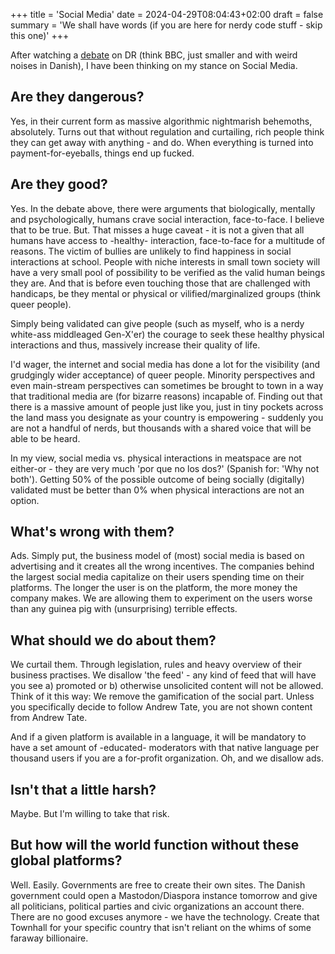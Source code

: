 +++
title = 'Social Media'
date = 2024-04-29T08:04:43+02:00
draft = false
summary = 'We shall have words (if you are here for nerdy code stuff - skip this one)'
+++

After watching a [debate](https://www.dr.dk/drtv/se/debatten_-skaermfri-fremtid_450143) on DR (think BBC, just smaller and with weird noises in Danish), I have been thinking on my stance on Social Media.

## Are they dangerous?

Yes, in their current form as massive algorithmic nightmarish behemoths, absolutely. Turns out that without regulation and curtailing, rich people think they can get away with anything - and do. When everything is turned into payment-for-eyeballs, things end up fucked.

## Are they good?

Yes. In the debate above, there were arguments that biologically, mentally and psychologically, humans crave social interaction, face-to-face. I believe that to be true. But. That misses a huge caveat - it is not a given that all humans have access to -healthy- interaction, face-to-face for a multitude of reasons. The victim of bullies are unlikely to find happiness in social interactions at school. People with niche interests in small town society will have a very small pool of possibility to be verified as the valid human beings they are. And that is before even touching those that are challenged with handicaps, be they mental or physical or vilified/marginalized groups (think queer people).

Simply being validated can give people (such as myself, who is a nerdy white-ass middleaged Gen-X'er) the courage to seek these healthy physical interactions and thus, massively increase their quality of life.

I'd wager, the internet and social media has done a lot for the visibility (and grudgingly wider acceptance) of queer people. Minority perspectives and even main-stream perspectives can sometimes be brought to town in a way that traditional media are (for bizarre reasons) incapable of. Finding out that there is a massive amount of people just like you, just in tiny pockets across the land mass you designate as your country is empowering - suddenly you are not a handful of nerds, but thousands with a shared voice that will be able to be heard.

In my view, social media vs. physical interactions in meatspace are not either-or - they are very much 'por que no los dos?' (Spanish for: 'Why not both'). Getting 50% of the possible outcome of being socially (digitally) validated must be better than 0% when physical interactions are not an option.

## What's wrong with them?

Ads. Simply put, the business model of (most) social media is based on advertising and it creates all the wrong incentives. The companies behind the largest social media capitalize on their users spending time on their platforms. The longer the user is on the platform, the more money the company makes. We are allowing them to experiment on the users worse than any guinea pig with (unsurprising) terrible effects.

## What should we do about them?

We curtail them. Through legislation, rules and heavy overview of their business practises. We disallow 'the feed' - any kind of feed that will have you see a) promoted or b) otherwise unsolicited content will not be allowed. Think of it this way: We remove the gamification of the social part. Unless you specifically decide to follow Andrew Tate, you are not shown content from Andrew Tate. 

And if a given platform is available in a language, it will be mandatory to have a set amount of -educated- moderators with that native language per thousand users if you are a for-profit organization. Oh, and we disallow ads.

## Isn't that a little harsh?

Maybe. But I'm willing to take that risk.

## But how will the world function without these global platforms?

Well. Easily. Governments are free to create their own sites. The Danish government could open a Mastodon/Diaspora instance tomorrow and give all politicians, political parties and civic organizations an account there. There are no good excuses anymore - we have the technology. Create that Townhall for your specific country that isn't reliant on the whims of some faraway billionaire. 

